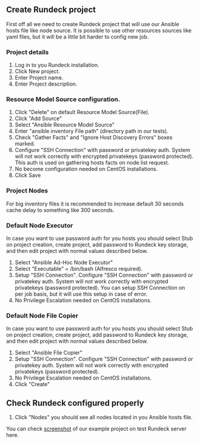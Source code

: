 ## Create Rundeck project

First off all we need to create Rundeck project that will use our Ansible hosts file like node source. It is possible to use other resources sources like yaml files, but it will be a little bit harder to config new job.

### Project details

1. Log in to you Rundeck installation. 
2. Click New project.
3. Enter Project name. 
4. Enter Project description. 

### Resource Model Source configuration.

1. Click "Delete" on default Resource Model Source(File).
2. Click "Add Source"
3. Select "Ansible Resource Model Source"
4. Enter "ansible inventory File path" (directory path in our tests).
5. Check "Gather Facts" and "Ignore Host Discovery Errors" boxes marked.
6. Configure "SSH Connection" with password or privatekey auth. System will not work correctly with encrypted privatekeys (password protected). This auth is used on gathering hosts facts on node list request.
7. No become configuration needed on CentOS installations.
8. Click Save

### Project Nodes

For big inventory files it is recommended to increase default 30 seconds cache delay to something like 300 seconds.

### Default Node Executor

In case you want to use password auth for you hosts you should select Stub on project creation, create project, add password to Rundeck key storage, and then edit project with normal values described below.

1. Select "Ansible Ad-Hoc Node Executor"
2. Select "Executable" = /bin/bash (Alfresco required).
3. Setup "SSH Connection". Configure "SSH Connection" with password or privatekey auth. System will not work correctly with encrypted privatekeys (password protected). You can setup SSH Connection on per job basis, but it will use this setup in case of error.
4. No Privilege Escalation needed on CentOS installations.

### Default Node File Copier

In case you want to use password auth for you hosts you should select Stub on project creation, create project, add password to Rundeck key storage, and then edit project with normal values described below.

1. Select "Ansible File Copier"
2. Setup "SSH Connection". Configure "SSH Connection" with password or privatekey auth. System will not work correctly with encrypted privatekeys (password protected).
3. No Privilege Escalation needed on CentOS installations.
4. Click "Create"

## Check Rundeck configured properly

1. Click "Nodes" you should see all nodes located in you Ansible hosts file.

You can check [screenshot](img/rundeck_project_config.png) of our example project on test Rundeck server here.  